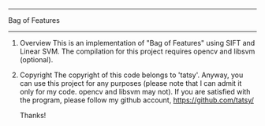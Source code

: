 ***
Bag of Features
***

1. Overview
    This is an implementation of "Bag of Features" using SIFT and Linear SVM.
    The compilation for this project requires opencv and libsvm (optional).
    
1. Copyright
    The copyright of this code belongs to 'tatsy'. Anyway, you can use this project
    for any purposes (please note that I can admit it only for my code. opencv and libsvm may not).
    If you are satisfied with the program, please follow my github account, https://github.com/tatsy/
    
    Thanks!
    